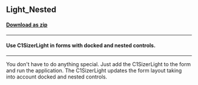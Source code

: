## Light_Nested
#### [Download as zip](https://minhaskamal.github.io/DownGit/#/home?url=https://github.com/GrapeCity/ComponentOne-WinForms-Samples/tree/master/NetFramework\Sizer\CS\Light_Nested)
____
#### Use C1SizerLight in forms with docked and nested controls.
____
You don't have to do anything special. Just add the C1SizerLight to the form and run the application. The C1SizerLight updates the form layout taking into account docked and nested controls. 